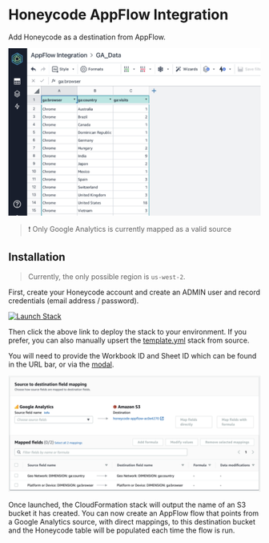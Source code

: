 # Honeycode AppFlow Integration

Add Honeycode as a destination from AppFlow.

![Honeycode Screenshot](assets/screen1.png)

> :exclamation: Only Google Analytics is currently mapped as a valid source

## Installation

> Currently, the only possible region is `us-west-2`.

First, create your Honeycode account and create an ADMIN user and record credentials (email address / password).

[![Launch Stack](https://cdn.rawgit.com/buildkite/cloudformation-launch-stack-button-svg/master/launch-stack.svg)](https://us-west-2.console.aws.amazon.com/cloudformation/home?region=us-west-2#/stacks/quickcreate?templateUrl=https%3A%2F%2Fs3.amazonaws.com%2Fianmckay-us-west-2%2Fhoneycode-appflow%2Ftemplate.yml&stackName=honeycode-appflow)

Then click the above link to deploy the stack to your environment. If you prefer, you can also manually upsert the [template.yml](https://github.com/iann0036/honeycode-appflow-integration/blob/master/template.yml) stack from source.

You will need to provide the Workbook ID and Sheet ID which can be found in the URL bar, or via the [modal](https://docs.aws.amazon.com/honeycode/latest/UserGuide/arns-and-ids.html).

![AppFlow Screenshot](assets/screen2.png)

Once launched, the CloudFormation stack will output the name of an S3 bucket it has created. You can now create an AppFlow flow that points from a Google Analytics source, with direct mappings, to this destination bucket and the Honeycode table will be populated each time the flow is run.
